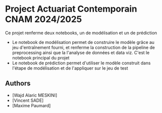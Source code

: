 # Project Actuariat Contemporain CNAM 2024/2025

Ce projet renferme deux notebooks, un de modélisation et un de prédiction

- Le notebook de modélisation permet de construire le modèle grâce au jeu d'entraînement fourni, et renferme la construction de la pipeline de preprocessing ainsi que la l'analyse de données et data viz. C'est le notebook principal du projet
- Le notebook de prédiction permet d'utiliser le modèle construit dans l'étape de modélisation et de l'appliquer sur le jeu de test

## Authors
- [Wajd Alaric MESKINI]
- [Vincent SADE]
- [Maxime Paumard]
